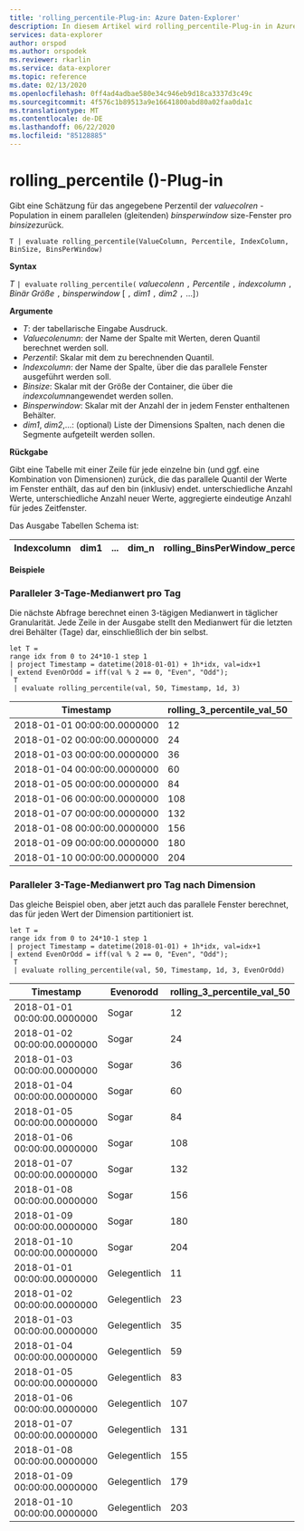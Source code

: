 ```yaml
---
title: 'rolling_percentile-Plug-in: Azure Daten-Explorer'
description: In diesem Artikel wird rolling_percentile-Plug-in in Azure Daten-Explorer beschrieben.
services: data-explorer
author: orspod
ms.author: orspodek
ms.reviewer: rkarlin
ms.service: data-explorer
ms.topic: reference
ms.date: 02/13/2020
ms.openlocfilehash: 0ff4ad4adbae580e34c946eb9d18ca3337d3c49c
ms.sourcegitcommit: 4f576c1b89513a9e16641800abd80a02faa0da1c
ms.translationtype: MT
ms.contentlocale: de-DE
ms.lasthandoff: 06/22/2020
ms.locfileid: "85128885"
---
```

# <a name="rolling_percentile-plugin"></a>rolling_percentile ()-Plug-in

Gibt eine Schätzung für das angegebene Perzentil der *valuecolren* -Population in einem parallelen (gleitenden) *binsperwindow* size-Fenster pro *binsize*zurück.

```kusto
T | evaluate rolling_percentile(ValueColumn, Percentile, IndexColumn, BinSize, BinsPerWindow)
```

**Syntax**

*T* `| evaluate` `rolling_percentile(` *valuecolenn* `,` *Percentile* `,` *indexcolumn* `,` *Binär Größe* `,` *binsperwindow* [ `,` *dim1* `,` *dim2* `,` ...]`)`

**Argumente**

* *T*: der tabellarische Eingabe Ausdruck.
* *Valuecolenumn*: der Name der Spalte mit Werten, deren Quantil berechnet werden soll. 
* *Perzentil*: Skalar mit dem zu berechnenden Quantil.
* *Indexcolumn*: der Name der Spalte, über die das parallele Fenster ausgeführt werden soll.
* *Binsize*: Skalar mit der Größe der Container, die über die *indexcolumn*angewendet werden sollen.
* *Binsperwindow*: Skalar mit der Anzahl der in jedem Fenster enthaltenen Behälter.
* *dim1*, *dim2*,...: (optional) Liste der Dimensions Spalten, nach denen die Segmente aufgeteilt werden sollen.

**Rückgabe**

Gibt eine Tabelle mit einer Zeile für jede einzelne bin (und ggf. eine Kombination von Dimensionen) zurück, die das parallele Quantil der Werte im Fenster enthält, das auf den bin (inklusiv) endet. unterschiedliche Anzahl Werte, unterschiedliche Anzahl neuer Werte, aggregierte eindeutige Anzahl für jedes Zeitfenster.

Das Ausgabe Tabellen Schema ist:


|Indexcolumn|dim1|...|dim_n|rolling_BinsPerWindow_percentile_ValueColumn_Pct
|---|---|---|---|---|


**Beispiele**

### <a name="rolling-3-day-median-value-per-day"></a>Paralleler 3-Tage-Medianwert pro Tag 

Die nächste Abfrage berechnet einen 3-tägigen Medianwert in täglicher Granularität. Jede Zeile in der Ausgabe stellt den Medianwert für die letzten drei Behälter (Tage) dar, einschließlich der bin selbst.

<!-- csl: https://help.kusto.windows.net:443/Samples -->
```kusto
let T = 
range idx from 0 to 24*10-1 step 1
| project Timestamp = datetime(2018-01-01) + 1h*idx, val=idx+1
| extend EvenOrOdd = iff(val % 2 == 0, "Even", "Odd");
 T  
 | evaluate rolling_percentile(val, 50, Timestamp, 1d, 3)
```

|Timestamp|rolling_3_percentile_val_50|
|---|---|
|2018-01-01 00:00:00.0000000|   12|
|2018-01-02 00:00:00.0000000|   24|
|2018-01-03 00:00:00.0000000|   36|
|2018-01-04 00:00:00.0000000|   60|
|2018-01-05 00:00:00.0000000|   84|
|2018-01-06 00:00:00.0000000|   108|
|2018-01-07 00:00:00.0000000|   132|
|2018-01-08 00:00:00.0000000|   156|
|2018-01-09 00:00:00.0000000|   180|
|2018-01-10 00:00:00.0000000|   204|

### <a name="rolling-3-day-median-value-per-day-by-dimension"></a>Paralleler 3-Tage-Medianwert pro Tag nach Dimension

Das gleiche Beispiel oben, aber jetzt auch das parallele Fenster berechnet, das für jeden Wert der Dimension partitioniert ist.

<!-- csl: https://help.kusto.windows.net:443/Samples -->
```kusto
let T = 
range idx from 0 to 24*10-1 step 1
| project Timestamp = datetime(2018-01-01) + 1h*idx, val=idx+1
| extend EvenOrOdd = iff(val % 2 == 0, "Even", "Odd");
 T  
 | evaluate rolling_percentile(val, 50, Timestamp, 1d, 3, EvenOrOdd)
```

|Timestamp| Evenorodd|  rolling_3_percentile_val_50|
|---|---|---|
|2018-01-01 00:00:00.0000000|   Sogar|   12|
|2018-01-02 00:00:00.0000000|   Sogar|   24|
|2018-01-03 00:00:00.0000000|   Sogar|   36|
|2018-01-04 00:00:00.0000000|   Sogar|   60|
|2018-01-05 00:00:00.0000000|   Sogar|   84|
|2018-01-06 00:00:00.0000000|   Sogar|   108|
|2018-01-07 00:00:00.0000000|   Sogar|   132|
|2018-01-08 00:00:00.0000000|   Sogar|   156|
|2018-01-09 00:00:00.0000000|   Sogar|   180|
|2018-01-10 00:00:00.0000000|   Sogar|   204|
|2018-01-01 00:00:00.0000000|   Gelegentlich|    11|
|2018-01-02 00:00:00.0000000|   Gelegentlich|    23|
|2018-01-03 00:00:00.0000000|   Gelegentlich|    35|
|2018-01-04 00:00:00.0000000|   Gelegentlich|    59|
|2018-01-05 00:00:00.0000000|   Gelegentlich|    83|
|2018-01-06 00:00:00.0000000|   Gelegentlich|    107|
|2018-01-07 00:00:00.0000000|   Gelegentlich|    131|
|2018-01-08 00:00:00.0000000|   Gelegentlich|    155|
|2018-01-09 00:00:00.0000000|   Gelegentlich|    179|
|2018-01-10 00:00:00.0000000|   Gelegentlich|    203|
